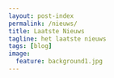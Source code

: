 ```yaml
---
layout: post-index
permalink: /nieuws/
title: Laatste Nieuws
tagline: het laatste nieuws
tags: [blog]
image:
  feature: background1.jpg
---
```

